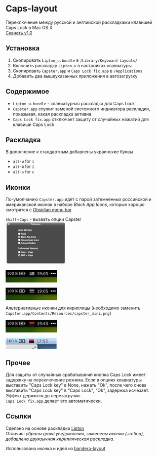 Caps-layout
===========

Переключение между русской и английской раскладками клавишей Caps Lock в Mac OS X  
[Скачать v1.0](https://github.com/falcn/Caps-layout/releases/download/v1.0/Caps-layout.dmg)

## Установка

1. Скопировать `Lipton_u.bundle` в `/Library/Keyboard Layouts/`
2. Включить раскладку `Lipton_u` в настройках клавиатуры
3. Скопировать `Capster.app` и `Caps Lock fix.app` в `/Applications`
4. Добавить два вышеуказанных приложения в автозагрузку

## Содержимое

* `Lipton_u.bundle` - клавиатурная раскладка для Caps Lock
* `Capster.app` служит заменой системного индикатора раскладки, показывая, какая раскладка активна
* `Caps Lock fix.app` отключает защиту от случайных нажатий для клавиши Caps Lock


## Раскладка

В дополнение к стандартным добавлены украинские буквы

* `alt`-`и` for `і`
* `alt`-`й` for `ї`
* `alt`-`э` for `є`

## Иконки

По-умолчанию `Capster.app` идёт с парой затемнённых российской и американской иконок в наборе _Black App Icons_, которые хорошо смотрятся с 
[Obsidian menu bar](http://www.obsidianmenubar.com)  

`Shift`+`Caps` - вызвать опции Capster  
![Capster settings](capster_settings2.png)

![us](us.png)  
  
![ru](ru.png)  

Альтернативные иконки для кириллицы (необходимо заменить `Capster.app/Contents/Resources/capster_mini.png`)

![ua](ua.png)

![ua_](ua_.png)


## Прочее

Для защиты от случайных срабатываний кнопка Caps Lock имеет задержку на переключение режима.
Если в опциях клавиатуры выставить "Caps Lock key" в None, нажать "Ok", после чего снова выставить "Caps Lock key" в "Caps Lock", "Ok", задержка исчезает. Эффект держится до перезагрузки.  
`Caps Lock fix.app` делает это автоматически.

## Ссылки

Сделано на основе раскладки [Lipton](http://azaitsev.com/avt/caps_switch_macos.html)  
*Отличия: убраны growl уведомления, заменены иконки (+retina), добавлена двуязычная кириллическая раскладка.*

Использована иконка и идея из [bandera-layout](https://github.com/muromec/bandera-layout)
